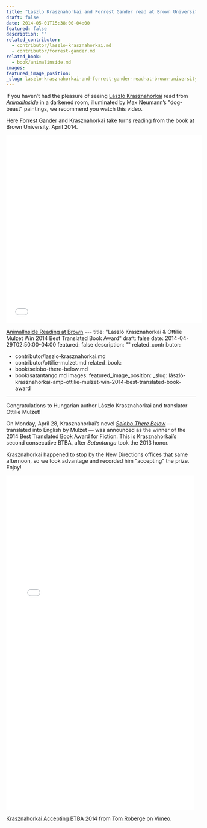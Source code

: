 ```yaml
---
title: "Laszlo Krasznahorkai and Forrest Gander read at Brown University"
draft: false
date: 2014-05-01T15:38:00-04:00
featured: false
description: ""
related_contributor:
  - contributor/laszlo-krasznahorkai.md
  - contributor/forrest-gander.md
related_book:
  - book/animalinside.md
images:
featured_image_position: 
_slug: laszlo-krasznahorkai-and-forrest-gander-read-at-brown-university
---
```


If you haven’t had the pleasure of seeing [László Krasznahorkai](http://ndbooks.com/author/laszlo-krasznahorkai) read from _[AnimalInside](http://ndbooks.com/book/animalinside)_ in a darkened room, illuminated by Max Neumann’s "dog-beast" paintings, we recommend you watch this video.

Here [Forrest Gander](http://ndbooks.com/author/forrest-gander) and Krasznahorkai take turns reading from the book at Brown University, April 2014.

<iframe src="//player.vimeo.com/video/93371103" width="520" height="500" frameborder="0" webkitallowfullscreen="" mozallowfullscreen="" allowfullscreen=""></iframe>

[AnimalInside Reading at Brown](http://vimeo.com/93216541) ---
title: "László Krasznahorkai & Ottilie Mulzet Win 2014 Best Translated Book Award"
draft: false
date: 2014-04-29T02:50:00-04:00
featured: false
description: ""
related_contributor:
  - contributor/laszlo-krasznahorkai.md
  - contributor/ottilie-mulzet.md
related_book:
  - book/seiobo-there-below.md
  - book/satantango.md
images:
featured_image_position: 
_slug: lászló-krasznahorkai-amp-ottilie-mulzet-win-2014-best-translated-book-award
---

Congratulations to Hungarian author Lászlo Krasznahorkai and translator Ottilie Mulzet!

On Monday, April 28, Krasznahorkai’s novel [_Seiobo There Below_](http://ndbooks.com/book/seiobo-there-below) — translated into English by Mulzet — was announced as the winner of the 2014 Best Translated Book Award for Fiction. This is Krasznahorkai’s second consecutive BTBA, after _Satantango_ took the 2013 honor. 

Krasznahorkai happened to stop by the New Directions offices that same afternoon, so we took advantage and recorded him "accepting" the prize. Enjoy!

<iframe src="//player.vimeo.com/video/93216541" width="500" height="889" frameborder="0" webkitallowfullscreen="" mozallowfullscreen="" allowfullscreen=""></iframe>

[Krasznahorkai Accepting BTBA 2014](http://vimeo.com/93216541) from [Tom Roberge](http://vimeo.com/user27448952) on [Vimeo](https://vimeo.com).

